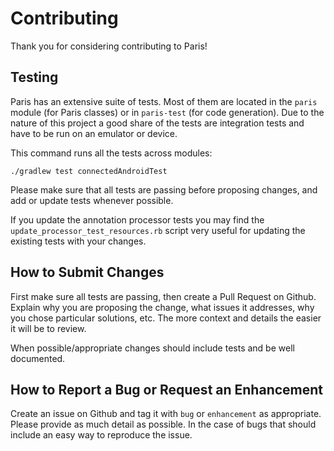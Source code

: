 # Contributing

Thank you for considering contributing to Paris!

## Testing

Paris has an extensive suite of tests. Most of them are located in the `paris` module (for Paris classes) or in `paris-test` (for code generation). Due to the nature of this project a good share of the tests are integration tests and have to be run on an emulator or device.

This command runs all the tests across modules:
```
./gradlew test connectedAndroidTest
```

Please make sure that all tests are passing before proposing changes, and add or update tests whenever possible.

If you update the annotation processor tests you may find the `update_processor_test_resources.rb` script very useful for updating the existing tests with your changes.

## How to Submit Changes

First make sure all tests are passing, then create a Pull Request on Github. Explain why you are proposing the change, what issues it addresses, why you chose particular solutions, etc. The more context and details the easier it will be to review.

When possible/appropriate changes should include tests and be well documented.

## How to Report a Bug or Request an Enhancement

Create an issue on Github and tag it with `bug` or `enhancement` as appropriate. Please provide as much detail as possible. In the case of bugs that should include an easy way to reproduce the issue.
